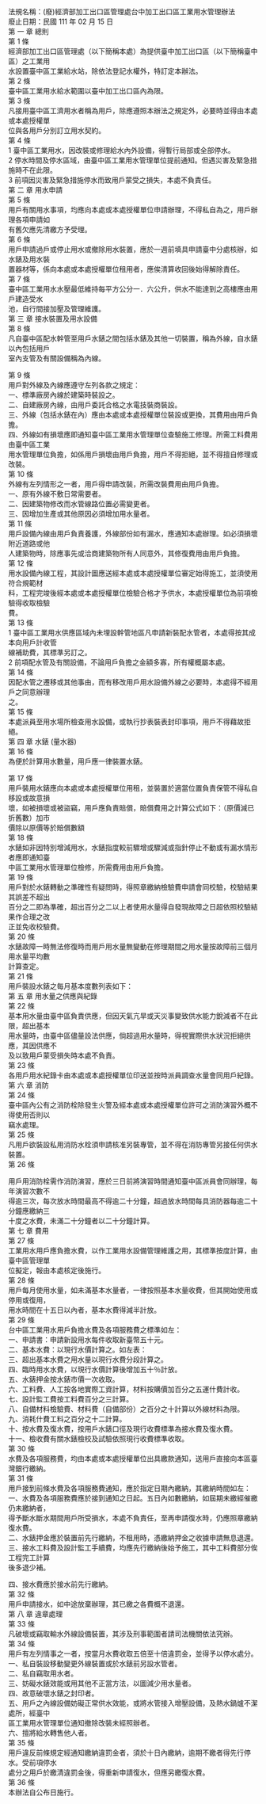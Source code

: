 法規名稱：(廢)經濟部加工出口區管理處台中加工出口區工業用水管理辦法  
廢止日期：民國 111 年 02 月 15 日  
第 一 章 總則  
第 1 條  
經濟部加工出口區管理處（以下簡稱本處）為提供臺中加工出口區（以下簡稱臺中區）之工業用  
水設置臺中區工業給水站，除依法登記水權外，特訂定本辦法。  
第 2 條  
臺中區工業用水給水範圍以臺中加工出口區內為限。  
第 3 條  
凡接用臺中區工濟用水者稱為用戶，除應遵照本辦法之規定外，必要時並得由本處或本處授權單  
位與各用戶分別訂立用水契約。  
第 4 條  
1 臺中區工業用水，因改裝或修理給水內外設備，得暫行局部或全部停水。  
2 停水時間及停水區域，由臺中區工業用水管理單位提前通知。但遇災害及緊急措施時不在此限。  
3 前項因災害及緊急措施停水而致用戶蒙受之損失，本處不負責任。  
第 二 章 用水申請  
第 5 條  
用戶有關用水事項，均應向本處或本處授權單位申請辦理，不得私自為之，用戶辦理各項申請如  
有舊欠應先清繳方予受理。  
第 6 條  
用戶申請過戶或停止用水或撤除用水裝置，應於一週前填具申請臺中分處核辦，如水錶及用水裝  
置器材等，係向本處或本處授權單位租用者，應俟清算收回後始得解除責任。  
第 7 條  
臺中區工業用水水壓最低維持每平方公分一．六公升，供水不能達到之高樓應由用戶建造受水  
池，自行間接加壓及管理維護。  
第 三 章 接水裝置及用水設備  
第 8 條  
凡自臺中區配水幹管至用戶水錶之間包括水錶及其他一切裝置，稱為外線，自水錶以內包括用戶  
室內支管及有關設備稱為內線。  


第 9 條  
用戶對外線及內線應遵守左列各款之規定：  
一、標準廠房內線於建築時裝設之。  
二、自建廠房內線，由用戶委託合格之水電技裝商裝設。  
三、外線（包括水錶在內）應由本處或本處授權單位裝設或更換，其費用由用戶負擔。  
四、外線如有損壞應即通知臺中區工業用水管理單位查驗施工修理。所需工料費用由臺中區工業  
用水管理單位負擔，如係用戶損壞由用戶負擔，用戶不得拒絕，並不得擅自修理或改裝。  
第 10 條  
外線有左列情形之一者，用戶得申請改裝，所需改裝費用由用戶負擔。  
一、原有外線不敷日常需要者。  
二、因建築物修改而水管線路位置必需變更者。  
三、因增加生產或其他原因必須增加用水量者。  
第 11 條  
用戶設備內線由用戶負責養護，外線部份如有漏水，應通知本處辦理。如必須損壞附近道路或他  
人建築物時，除應事先或洽商建築物所有人同意外，其修復費用由用戶負擔。  
第 12 條  
用水設備內線工程，其設計圖應送經本處或本處授權單位審定始得施工，並須使用符合規範材  
料，工程完竣後經本處或本處授權單位檢驗合格才予供水，本處授權單位為前項檢驗得收取檢驗  
費。  
第 13 條  
1 臺中區工業用水供應區域內未埋設幹管地區凡申請新裝配水管者，本處得按其成本向用戶計收管  
線補助費，其標準另訂之。  
2 前項配水管及有關設備，不論用戶負擔之金額多寡，所有權概屬本處。  
第 14 條  
因配水管之遷移或其他事由，而有移改用戶用水設備外線之必要時，本處得不經用戶之同意辦理  
之。  
第 15 條  
本處派員至用水場所檢查用水設備，或執行抄表裝表封印事項，用戶不得藉故拒絕。  
第 四 章 水錶 (量水器)  
第 16 條  
為便於計算用水數量，用戶應一律裝置水錶。  


第 17 條  
用戶裝用水錶應向本處或本處授權單位用租，並裝置於適當位置負責保管不得私自移設或故意損  
壞，如被損壞或被盜竊，用戶應負責賠償，賠償費用之計算公式如下：（原價減已折舊數）加市  
價除以原價等於賠償數額  
第 18 條  
水錶如非因特別增減用水，水錶指度較前驟增或驟減或指針停止不動或有漏水情形者應即通知臺  
中區工業用水管理單位檢修，所需費用由用戶負擔。  
第 19 條  
用戶對於水錶轉動之準確性有疑問時，得照章繳納檢驗費申請會同校驗，校驗結果其誤差不超出  
百分之二即為準確，超出百分之二以上者使用水量得自發現故障之日超依照校驗結果作合理之改  
正並免收校驗費。  
第 20 條  
水錶故障一時無法修復時而用戶用水量無變動在修理期間之用水量按故障前三個月用水量平均數  
計算查定。  
第 21 條  
用戶裝設水錶之每月基本度數列表如下：  
第 五 章 用水量之供應與紀錄  
第 22 條  
基本用水量由臺中區負責供應，但因天氣亢旱或天災事變致供水能力銳減者不在此限，超出基本  
用水量時，由臺中區儘量設法供應，倘超過用水量時，得視實際供水狀況拒絕供應，其因供應不  
及以致用戶蒙受損失時本處不負責。  
第 23 條  
各用戶用水紀錄卡由本處或本處授權單位印送並按時派員調查水量會同用戶紀錄。  
第 六 章 消防  
第 24 條  
臺中區內公有之消防栓除發生火警及經本處或本處授權單位許可之消防演習外概不得使用否則以  
竊水處理。  
第 25 條  
凡用戶欲裝設私用消防水栓須申請核准另裝專管，並不得在消防專管另接任何供水裝置。  
第 26 條  


用戶用消防栓需作消防演習，應於三日前將演習時間通知臺中區派員會同辦理，每年演習次數不  
得逾三次，每次放水時間最高不得逾二十分鐘，超過放水時間每具消防器每逾二十分鐘應繳納三  
十度之水費，未滿二十分鐘者以二十分鐘計算。  
第 七 章 費用  
第 27 條  
工業用水用戶應負擔水費，以作工業用水設備管理維護之用，其標準按度計算，由臺中區管理單  
位擬定，報由本處核定後施行。  
第 28 條  
用戶每月使用水量，如未滿基本水量者，一律按照基本水量收費，但其開始使用或停用或復用，  
用水時間在十五日以內者，基本水費得減半計放。  
第 29 條  
台中區工業用水用戶負擔水費及各項服務費之標準如左：  
一、申請書：申請新設用水每件收取新臺幣五十元。  
二、基本水費：以現行水價計算之。如左表：  
三、超出基本水費之用水量以現行水費分段計算之。  
四、臨時用水水費，以現行水價計算後增加五十％計放。  
五、水錶押金按水錶市價一次收取。  
六、工料費、人工按各地實際工資計算，材料按購價加百分之五運什費計收。  
七、設計監工費按工料費百分之三計算。  
八、自備材料檢驗費、材料費（自備部份）之百分之十計算以外線材料為限。  
九、消耗什費工料之百分之十二計算。  
十、按水費及復水費，按用戶水錶口徑及現行收費標準為接水費及復水費。  
十一、檢收費有關水錶檢校及試驗依照現行收費標準收取。  
第 30 條  
水費及各項服務費，均由本處或本處授權單位出具繳款通知，送用戶直接向本區臺灣銀行繳納。  
第 31 條  
用戶接到前條水費及各項服務費通知，應於指定日期內繳納，其繳納時間如左：  
一、水費及各項服務費應於接到通知之日起。五日內如數繳納，如屆期未繳經催繳仍未繳納者，  
得予斷水斷水期間用戶所受損水，本處不負責任，至再申請復水時，仍應照章繳納復水費。  
二、水錶押金應於裝置前先行繳納，不租用時，憑繳納押金之收據申請無息退還。  
三、接水工料費及設計監工手續費，均應先行繳納後始予施工，其中工料費部分俟工程完工計算  
後多退少補。  


四、接水費應於接水前先行繳納。  
第 32 條  
用戶申請接水，如中途放棄辦理，其已繳之各費概不退還。  
第 八 章 違章處理  
第 33 條  
凡破壞或竊取輸水外線設備裝置，其涉及刑事範圍者請司法機關依法究辦。  
第 34 條  
用戶有左列情事之一者，按當月水費收取五倍至十倍違罰金，並得予以停水處分。  
一、私自裝設移動變更外線裝置或於水錶前另設水管者。  
二、私自竊取用水者。  
三、妨礙水錶效能或用其他不正當方法，以圖減少用水量者。  
四、故意破壞水錶之封印者。  
五、用戶之內線設備妨礙正常供水效能，或將水管接入增壓設備，及熱水鍋爐不潔處所，經臺中  
區工業用水管理單位通知撤除改裝未經照辦者。  
六、擅將給水轉售他人者。  
第 35 條  
用戶違反前條規定經通知繳納違罰金者，須於十日內繳納，逾期不繳者得先行停水。受前項停水  
處分之用戶於繳清違罰金後，得重新申請復水，但應另繳復水費。  
第 36 條  
本辦法自公布日施行。  


